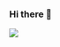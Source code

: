 ### Hi there 👋
![](https://komarev.com/ghpvc/?username=dragosbratu)

<!--
<img src=”https://komarev.com/ghpvc/?username=dragosbratu" alt=”dragosbratu” />
                                                          

**dragosbratu/dragosbratu** is a ✨ _special_ ✨ repository because its `README.md` (this file) appears on your GitHub profile.

Here are some ideas to get you started:

- 🔭 I’m currently working on ...
- 🌱 I’m currently learning ...
- 👯 I’m looking to collaborate on ...
- 🤔 I’m looking for help with ...
- 💬 Ask me about ...
- 📫 How to reach me: ...
- 😄 Pronouns: ...
- ⚡ Fun fact: ...
-->
